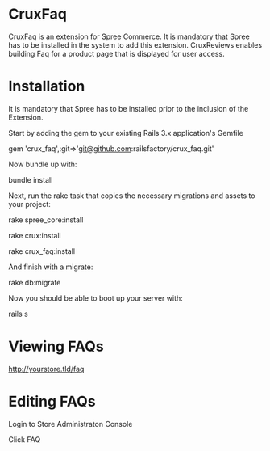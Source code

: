 ﻿CruxFaq
=======

CruxFaq is an extension for Spree Commerce. It is mandatory that Spree has to be installed in the system
to add this extension. CruxReviews enables building Faq for a product page that is displayed for user access. 


Installation
===========
It is mandatory that Spree has to be installed prior to the inclusion of the Extension.

Start by adding the gem to your existing Rails 3.x application's Gemfile

gem 'crux_faq',:git=>'git@github.com:railsfactory/crux_faq.git'

Now bundle up with:

bundle install

Next, run the rake task that copies the necessary migrations and assets to your project:

rake spree_core:install

rake crux:install

rake crux_faq:install

And finish with a migrate:

rake db:migrate

Now you should be able to boot up your server with:

rails s  

Viewing FAQs
=======

http://yourstore.tld/faq

Editing FAQs
=======
Login to Store Administraton Console

Click  FAQ 




